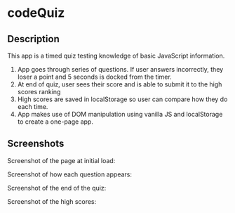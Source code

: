 # codeQuiz

## Description

This app is a timed quiz testing knowledge of basic JavaScript information.

1. App goes through series of questions. If user answers incorrectly, they loser a point and 5 seconds is docked from the timer.
2. At end of quiz, user sees their score and is able to submit it to the high scores ranking
3. High scores are saved in localStorage so user can compare how they do each time.
4. App makes use of DOM manipulation using vanilla JS and localStorage to create a one-page app.

## Screenshots

Screenshot of the page at initial load:

Screenshot of how each question appears:

Screenshot of the end of the quiz:

Screenshot of the high scores: